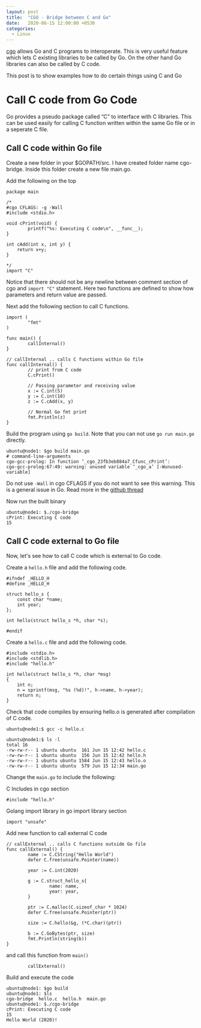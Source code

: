 ```yaml
---
layout: post
title:  "CGO - Bridge between C and Go"
date:   2020-06-15 12:00:00 +0530
categories: 
  - Linux
---
```


[cgo](https://golang.org/cmd/cgo/) allows Go and C programs to interoperate. This is very useful feature which lets C existing libraries to be called by Go. On the other hand Go libraries can also be called by C code.

This post is to show examples how to do certain things using C and Go

# Call C code from Go Code

Go provides a pseudo package called “C” to interface with C libraries. This can be used easily for calling C function written within the same Go file or in a seperate C file.

## Call C code within Go file

Create a new folder in your $GOPATH/src. I have created folder name cgo-bridge. Inside this folder create a new file main.go.

Add the following on the top

```
package main

/*
#cgo CFLAGS: -g -Wall
#include <stdio.h>

void cPrint(void) {
        printf("%s: Executing C code\n", __func__);
}

int cAdd(int x, int y) {
    return x+y;
}

*/
import "C"
```

Notice that there should not be any newline between comment section of cgo and ```import "C"``` statement. Here two functions are defined to show how parameters and return value are passed.

Next add the following section to call C functions.

```
import (
        "fmt"
)

func main() {
        callInternal()
}

// callInternal .. calls C functions within Go file
func callInternal() {
        // print from C code
        C.cPrint()

        // Passing parameter and receiving value
        x := C.int(5)
        y := C.int(10)
        z := C.cAdd(x, y)

        // Normal Go fmt print
        fmt.Println(z)
}
```

Build the program using ```go build```. Note that you can not use ```go run main.go``` directly.

```
ubuntu@node1: $go build main.go
# command-line-arguments
cgo-gcc-prolog: In function ‘_cgo_23fb3eb884a7_Cfunc_cPrint’:
cgo-gcc-prolog:67:49: warning: unused variable ‘_cgo_a’ [-Wunused-variable]
```

Do not use ```-Wall``` in cgo CFLAGS if you do not want to see this warning. This is a general issue in Go. Read more in the [github thread](https://github.com/golang/go/issues/6883#issuecomment-383800123)

Now run the built binary

```
ubuntu@node1: $./cgo-bridge
cPrint: Executing C code
15
```

## Call C code external to Go file

Now, let's see how to call C code which is external to Go code.

Create a ```hello.h``` file and add the following code.

```
#ifndef _HELLO_H
#define _HELLO_H

struct hello_s {
    const char *name;
    int year;
};

int hello(struct hello_s *h, char *s);

#endif
```

Create a ```hello.c``` file and add the following code.

```
#include <stdio.h>
#include <stdlib.h>
#include "hello.h"

int hello(struct hello_s *h, char *msg)
{
    int n;
    n = sprintf(msg, "%s (%d)!", h->name, h->year);
    return n;
}
```

Check that code compiles by ensuring hello.o is generated after compilation of C code.

```
ubuntu@node1:$ gcc -c hello.c

ubuntu@node1:$ ls -l
total 16
-rw-rw-r-- 1 ubuntu ubuntu  161 Jun 15 12:42 hello.c
-rw-rw-r-- 1 ubuntu ubuntu  156 Jun 15 12:42 hello.h
-rw-rw-r-- 1 ubuntu ubuntu 1584 Jun 15 12:43 hello.o
-rw-rw-r-- 1 ubuntu ubuntu  579 Jun 15 12:34 main.go

```

Change the ```main.go``` to include the following:

C Includes in cgo section

```
#include "hello.h"
```

Golang import library in go import library section

```
import "unsafe"
```

Add new function to call external C code

```
// callExternal .. calls C functions outside Go file
func callExternal() {
        name := C.CString("Hello World")
        defer C.free(unsafe.Pointer(name))

        year := C.int(2020)

        g := C.struct_hello_s{
                name: name,
                year: year,
        }

        ptr := C.malloc(C.sizeof_char * 1024)
        defer C.free(unsafe.Pointer(ptr))

        size := C.hello(&g, (*C.char)(ptr))

        b := C.GoBytes(ptr, size)
        fmt.Println(string(b))
}
```

and call this function from ```main()```

```
        callExternal()
```

Build and execute the code

```
ubuntu@node1: $go build
ubuntu@node1: $ls
cgo-bridge  hello.c  hello.h  main.go
ubuntu@node1: $./cgo-bridge
cPrint: Executing C code
15
Hello World (2020)!
```
